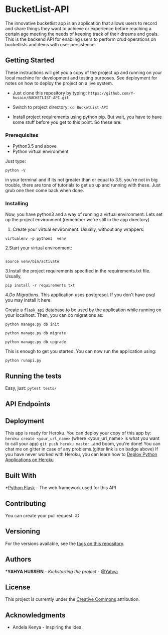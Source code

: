 # BucketList-API

The innovative bucketlist app is an application that allows users  to record and share things they want to achieve or experience before reaching a certain age meeting the needs of keeping track of their dreams and goals. This is the backend API for enabling users to perform crud operations on bucketlists and items with user persistence.

## Getting Started

These instructions will get you a copy of the project up and running on your local machine for development and testing purposes. See deployment for notes on how to deploy the project on a live system.

- Just clone this repository by typing: `https://github.com/Y-husain/BUCKETLIST-API.git`

- Switch to project directory: `cd BucketList-API`
- Install project requirements using python pip. But wait, you have to have some stuff before you get to this point. So these are:

### Prerequisites

- Python3.5 and above
- Python virtual environment

Just type:

```
python -V
```

in your terminal and if its not greater than or equal to 3.5, you're not in big trouble, there are tons of tutorials to get up up and running with these. Just grub one then come back when done.

### Installing

Now, you have python3 and a way of running a virtual environment. Lets set up the project environment.(remember we're still in the app directory)

1. Create your virtual environment. Usually, without any wrappers:

```
virtualenv -p python3  venv
```

2.Start your virtual environment:

```

source venv/bin/activate
```

3.Install the project requirements specified in the requirements.txt file. Usually,

```
pip install -r requirements.txt
```

4.*Do Migrations*. This application uses postgresql. If you don't have psql you may install it here.

Create a `flask_api` database to be used by the application while running on your localhost.
Then, you can do migrations as:

```
python manage.py db init
```

```
python manage.py db migrate
```

```
python manage.py db upgrade
```

This is enough to get you started.
You can now run the application using:

`python runapi.py`

## Running the tests

Easy, just:
`pytest tests/`

## API Endpoints

## Deployment

This app is ready for Heroku. You can deploy your copy of this app by:
`heroku create <your_url_name>` (where <your_url_name> is what you want to call your app)
`git push heroku master`
..and boom, you're done! You can chat me on gitter in case of any problems.(gitter link is on badge above)
If you have never worked with Heroku, you can learn how to [Deploy Python Applications on Heroku](https://devcenter.heroku.com/articles/getting-started-with-python#introduction)

## Built With

*[Python Flask](https://www.fullstackpython.com/flask.html) - The web framework used for this API

## Contributing

You can create your pull request. :D

## Versioning

For the versions available, see the [tags on this repository](https://github.com/Y-husain).

## Authors

***YAHYA HUSSEIN** - *Kickstarting the project* - [@Yahya](https://github.com/Y-husain)

## License

This project is currently under the [Creative Commons](https://creativecommons.org/) attribution.

## Acknowledgments

* Andela Kenya - Inspiring the idea.
